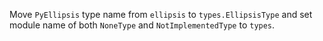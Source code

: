 Move `PyEllipsis` type name from `ellipsis` to `types.EllipsisType` and set module name of both `NoneType` and `NotImplementedType` to `types`.